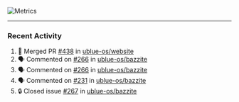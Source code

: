![Metrics](https://metrics.lecoq.io/KyleGospo?template=classic&base=header%2C%20activity%2C%20community%2C%20repositories%2C%20metadata&base.indepth=false&base.hireable=false&base.skip=false&config.timezone=America%2FLos_Angeles)

---
### Recent Activity
<!--START_SECTION:activity-->
1. 🎉 Merged PR [#438](https://github.com/ublue-os/website/pull/438) in [ublue-os/website](https://github.com/ublue-os/website)
2. 🗣 Commented on [#266](https://github.com/ublue-os/bazzite/issues/266#issuecomment-1708711255) in [ublue-os/bazzite](https://github.com/ublue-os/bazzite)
3. 🗣 Commented on [#266](https://github.com/ublue-os/bazzite/issues/266#issuecomment-1708709581) in [ublue-os/bazzite](https://github.com/ublue-os/bazzite)
4. 🗣 Commented on [#231](https://github.com/ublue-os/bazzite/pull/231#issuecomment-1708708491) in [ublue-os/bazzite](https://github.com/ublue-os/bazzite)
5. 🔒 Closed issue [#267](https://github.com/ublue-os/bazzite/issues/267) in [ublue-os/bazzite](https://github.com/ublue-os/bazzite)
<!--END_SECTION:activity-->
